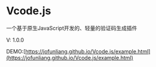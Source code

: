 # Vcode.js
一个基于原生JavaScript开发的、轻量的验证码生成插件

V: 1.0.0

DEMO:[https://jofunliang.github.io/Vcode.js/example.html](https://jofunliang.github.io/Vcode.js/example.html)
